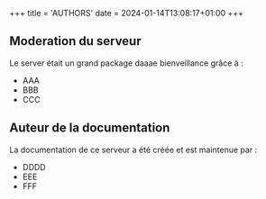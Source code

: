 +++
title = 'AUTHORS'
date = 2024-01-14T13:08:17+01:00
+++

## Moderation du serveur

Le server était un grand package daaae bienveillance grâce à :
- AAA
- BBB
- CCC

## Auteur de la documentation

La documentation de ce serveur a été créée et est maintenue par :
- DDDD
- EEE
- FFF
